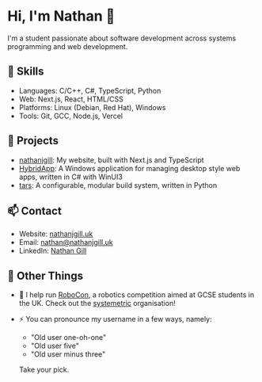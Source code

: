 # Hi, I'm Nathan 👋

I'm a student passionate about software development across systems programming and web development.

## 🔧 Skills

- Languages: C/C++, C#, TypeScript, Python
- Web: Next.js, React, HTML/CSS
- Platforms: Linux (Debian, Red Hat), Windows
- Tools: Git, GCC, Node.js, Vercel

## 📂 Projects

- [nathanjgill](https://github.com/OldUser101/nathanjgill): My website, built with Next.js and TypeScript
- [HybridApp](https://github.com/OldUser101/HybridApp): A Windows application for managing desktop style web apps, written in C# with WinUI3
- [tars](https://github.com/OldUser101/tars): A configurable, modular build system, written in Python

## 📫 Contact

- Website: [nathanjgill.uk](https://nathanjgill.uk)
- Email: [nathan@nathanjgill.uk](mailto:nathan@nathanjgill.uk)
- LinkedIn: [Nathan Gill](https://www.linkedin.com/in/nathan-gill-olduser101)

## 🧩 Other Things

- 🤖 I help run [RoboCon](https://robocon.uk), a robotics competition aimed at GCSE students in the UK. Check out the [systemetric](https://github.com/systemetric) organisation!

- ⚡ You can pronounce my username in a few ways, namely:
  - "Old user one-oh-one"
  - "Old user five"
  - "Old user minus three"

  Take your pick.

